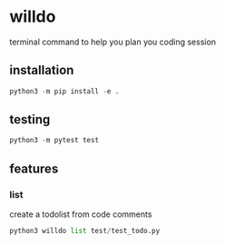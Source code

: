 # willdo

terminal command to help you plan you coding session

## installation

```py
python3 -m pip install -e .
```

## testing

```py
python3 -m pytest test
```

## features

### list 
create a todolist from code comments
```py
python3 willdo list test/test_todo.py
```